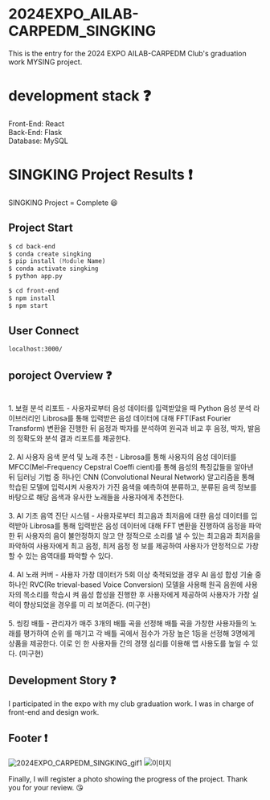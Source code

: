 # 2024EXPO_AILAB-CARPEDM_SINGKING

This is the entry for the 2024 EXPO AILAB-CARPEDM Club's graduation work MYSING project.

# development stack :question:

Front-End: React <br />
Back-End: Flask <br />
Database: MySQL

# SINGKING Project Results :exclamation:

SINGKING Project = Complete :laughing: <br />
<!-- Deploy Web Site: -->

## Project Start
```zsh
$ cd back-end
$ conda create singking
$ pip install (Module Name)
$ conda activate singking
$ python app.py
```

```zsh
$ cd front-end
$ npm install 
$ npm start
```

## User Connect
```zsh
localhost:3000/
```

## poroject Overview :question:
<br />
1. 보컬 분석 리포트 - 사용자로부터 음성 데이터를 입력받았을 때 Python 음성 분석 라이브러리인 Librosa를 통해 입력받은 음성 데이터에 대해 FFT(Fast Fourier Transform) 변환을 진행한 뒤 음정과 박자를 분석하여 원곡과 비교 후 음정, 박자, 발음의 정확도와 분석 결과 리포트를 제공한다.
<br /><br />
2. AI 사용자 음색 분석 및 노래 추천 - Librosa를 통해 사용자의 음성 데이터를 MFCC(Mel-Frequency Cepstral Coeffi cient)를 통해 음성의 특징값들을 알아낸 뒤 딥러닝 기법 중 하나인 CNN (Convolutional Neural Network) 알고리즘을 통해 학습된 모델에 입력시켜 사용자가 가진 음색을 예측하여 분류하고, 분류된 음색 정보를 바탕으로 해당 음색과 유사한 노래들을 사용자에게 추천한다.
<br /><br />
3. AI 기초 음역 진단 시스템 - 사용자로부터 최고음과 최저음에 대한 음성 데이터를 입력받아 Librosa를 통해 입력받은 음성 데이터에 대해 FFT 변환을 진행하여 음정을 파악한 뒤 사용자의 음이 불안정하지 않고 안 정적으로 소리를 낼 수 있는 최고음과 최저음을 파악하여 사용자에게 최고 음정, 최저 음정 정 보를 제공하여 사용자가 안정적으로 가창할 수 있는 음역대를 파악할 수 있다.
<br /><br />
4. AI 노래 커버 - 사용자 가창 데이터가 5회 이상 축적되었을 경우 AI 음성 합성 기술 중 하나인 RVC(Re trieval-based Voice Conversion) 모델을 사용해 원곡 음원에 사용자의 목소리를 학습시 켜 음성 합성을 진행한 후 사용자에게 제공하여 사용자가 가창 실력이 향상되었을 경우를 미 리 보여준다. (미구현)
<br /><br />
5. 씽킹 배틀 - 관리자가 매주 3개의 배틀 곡을 선정해 배틀 곡을 가창한 사용자들의 노래를 평가하여 순위 를 매기고 각 배틀 곡에서 점수가 가장 높은 1등을 선정해 3명에게 상품을 제공한다. 이로 인 한 사용자들 간의 경쟁 심리를 이용해 앱 사용도를 높일 수 있다. (미구현)

## Development Story :question:

I participated in the expo with my club graduation work.
I was in charge of front-end and design work. <br />


## Footer :exclamation:

<!-- Click [here](https://edumalaysia.kr/) to visit my project. -->
![2024EXPO_CARPEDM_SINGKING_gif1](https://github.com/user-attachments/assets/9bd5e748-a7d9-463e-bc44-aad285e2212f)
![이미지](https://github.com/user-attachments/assets/302b98e7-0708-4c24-853f-a5ae1b3dc8a9)

Finally, I will register a photo showing the progress of the project. Thank you for your review. 😘
